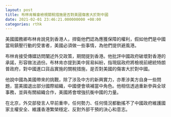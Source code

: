 ```yaml
---
layout: post
title: 布林肯稱會檢視關稅措施是否對美國傷害大於對中國
date: 2021-02-01 23:46:21.000000000 +08:00
categories: rthk
---
```


美國國務卿布林肯說見到香港人，捍衛他們認為應獲保障的權利，假如他們是中國當局鎮壓行動的受害者，美國必須做一些事情，為他們提供避風港。

布林肯接受傳媒訪問闡述外交政策，期間提到香港。他批評中國政府破壞對香港的承諾，形容做法過份。布林肯亦提到美中貿易糾紛，指現屆政府將檢視前總統特朗普政府，對中國進口貨品實施的關稅措施，是否對美國的傷害大於對中國。

他說中國為美國帶來的挑戰，除了涉及中方的新興實力，亦牽涉美方自身一些問題，當美國退出部分國際組織，中國便會填補當中角色。他相信透過重新參與全球事務，並與有關組織合作，美國將會增強抗衡中國的力量。

在北京，外交部發言人早前重申，任何勢力、任何情況都動搖不了中國政府維護國家主權安全、維護香港繁榮穩定、反對外部干預的決心和意志。
